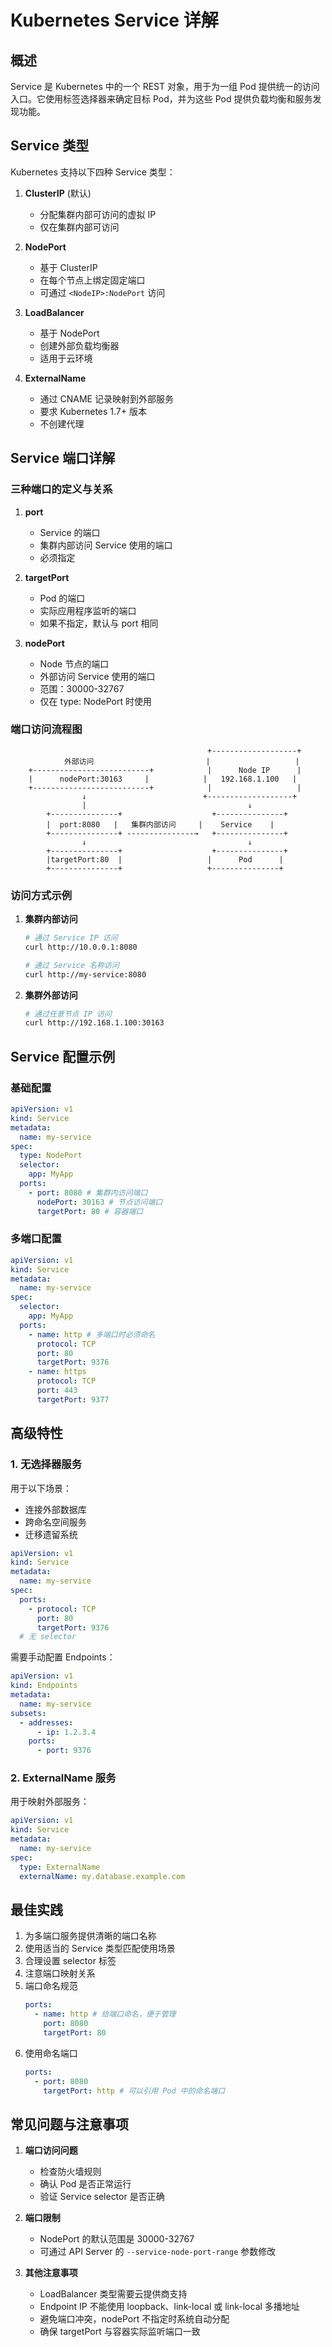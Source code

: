 # Kubernetes Service 详解

## 概述

Service 是 Kubernetes 中的一个 REST 对象，用于为一组 Pod 提供统一的访问入口。它使用标签选择器来确定目标 Pod，并为这些 Pod 提供负载均衡和服务发现功能。

## Service 类型

Kubernetes 支持以下四种 Service 类型：

1. **ClusterIP** (默认)

   - 分配集群内部可访问的虚拟 IP
   - 仅在集群内部可访问

2. **NodePort**

   - 基于 ClusterIP
   - 在每个节点上绑定固定端口
   - 可通过 `<NodeIP>:NodePort` 访问

3. **LoadBalancer**

   - 基于 NodePort
   - 创建外部负载均衡器
   - 适用于云环境

4. **ExternalName**
   - 通过 CNAME 记录映射到外部服务
   - 要求 Kubernetes 1.7+ 版本
   - 不创建代理

## Service 端口详解

### 三种端口的定义与关系

1. **port**

   - Service 的端口
   - 集群内部访问 Service 使用的端口
   - 必须指定

2. **targetPort**

   - Pod 的端口
   - 实际应用程序监听的端口
   - 如果不指定，默认与 port 相同

3. **nodePort**
   - Node 节点的端口
   - 外部访问 Service 使用的端口
   - 范围：30000-32767
   - 仅在 type: NodePort 时使用

### 端口访问流程图

```plaintext
                                            +-------------------+
            外部访问                         |                   |
    +--------------------------+            |      Node IP      |
    |      nodePort:30163     |            |   192.168.1.100   |
    +--------------------------+            |                   |
                ↓                          +-------------------+
                |                                    ↓
        +---------------+                    +---------------+
        |  port:8080   |   集群内部访问     |    Service    |
        +---------------+ ---------------→   +---------------+
                ↓                                    ↓
        +---------------+                    +---------------+
        |targetPort:80  |                   |      Pod      |
        +---------------+                   +---------------+
```

### 访问方式示例

1. **集群内部访问**

   ```bash
   # 通过 Service IP 访问
   curl http://10.0.0.1:8080

   # 通过 Service 名称访问
   curl http://my-service:8080
   ```

2. **集群外部访问**
   ```bash
   # 通过任意节点 IP 访问
   curl http://192.168.1.100:30163
   ```

## Service 配置示例

### 基础配置

```yaml
apiVersion: v1
kind: Service
metadata:
  name: my-service
spec:
  type: NodePort
  selector:
    app: MyApp
  ports:
    - port: 8080 # 集群内访问端口
      nodePort: 30163 # 节点访问端口
      targetPort: 80 # 容器端口
```

### 多端口配置

```yaml
apiVersion: v1
kind: Service
metadata:
  name: my-service
spec:
  selector:
    app: MyApp
  ports:
    - name: http # 多端口时必须命名
      protocol: TCP
      port: 80
      targetPort: 9376
    - name: https
      protocol: TCP
      port: 443
      targetPort: 9377
```

## 高级特性

### 1. 无选择器服务

用于以下场景：

- 连接外部数据库
- 跨命名空间服务
- 迁移遗留系统

```yaml
apiVersion: v1
kind: Service
metadata:
  name: my-service
spec:
  ports:
    - protocol: TCP
      port: 80
      targetPort: 9376
  # 无 selector
```

需要手动配置 Endpoints：

```yaml
apiVersion: v1
kind: Endpoints
metadata:
  name: my-service
subsets:
  - addresses:
      - ip: 1.2.3.4
    ports:
      - port: 9376
```

### 2. ExternalName 服务

用于映射外部服务：

```yaml
apiVersion: v1
kind: Service
metadata:
  name: my-service
spec:
  type: ExternalName
  externalName: my.database.example.com
```

## 最佳实践

1. 为多端口服务提供清晰的端口名称
2. 使用适当的 Service 类型匹配使用场景
3. 合理设置 selector 标签
4. 注意端口映射关系
5. 端口命名规范
   ```yaml
   ports:
     - name: http # 给端口命名，便于管理
       port: 8080
       targetPort: 80
   ```
6. 使用命名端口
   ```yaml
   ports:
     - port: 8080
       targetPort: http # 可以引用 Pod 中的命名端口
   ```

## 常见问题与注意事项

1. **端口访问问题**

   - 检查防火墙规则
   - 确认 Pod 是否正常运行
   - 验证 Service selector 是否正确

2. **端口限制**

   - NodePort 的默认范围是 30000-32767
   - 可通过 API Server 的 `--service-node-port-range` 参数修改

3. **其他注意事项**
   - LoadBalancer 类型需要云提供商支持
   - Endpoint IP 不能使用 loopback、link-local 或 link-local 多播地址
   - 避免端口冲突，nodePort 不指定时系统自动分配
   - 确保 targetPort 与容器实际监听端口一致
